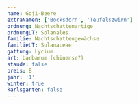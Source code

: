 ```yaml
---
name: Goji-Beere
extraNamen: ['Bocksdorn', 'Teufelszwirn']
ordnung: Nachtschattenartige
ordnungLT: Solanales
familie: Nachtschattengewächse
familieLT: Solanaceae
gattung: Lycium
art: barbarum (chinense?)
staude: false
preis: B
jahr: '1'
winter: true
karlsgarten: false
---
```


